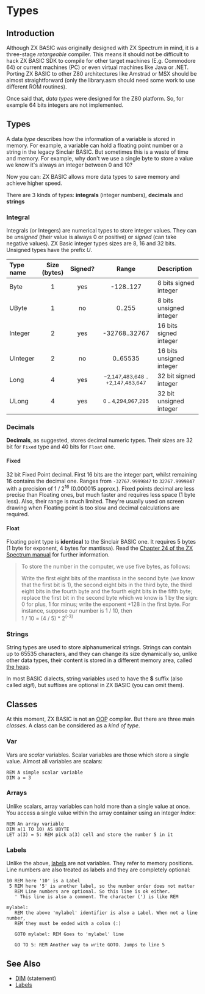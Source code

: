 # Types

## Introduction

Although ZX BASIC was originally designed with ZX Spectrum in mind, it is a three-stage _retargeable_ compiler. This means it should not be difficult to hack ZX BASIC SDK to compile for other target machines (E.g. Commodore 64) or current machines (PC) or even virtual machines like Java or .NET. Porting ZX BASIC to other Z80 architectures like Amstrad or MSX should be almost straightforward (only the library.asm should need some work to use different ROM routines).

Once said that, _data types_ were designed for the Z80 platform. So, for example 64 bits integers are not implemented.

## Types

A data _type_ describes how the information of a variable is stored in memory.
For example, a variable can hold a floating point number or a string in the legacy
Sinclair BASIC. But sometimes this is a waste of time and memory.
For example, why don't we use a single byte to store a value we know it's always
an integer between 0 and 10?

Now you can: ZX BASIC allows more data types
to save memory and achieve higher speed.

There are 3 kinds of types: **integrals** (integer numbers), **decimals** and **strings**

### Integral
Integrals (or Integers) are numerical types to store integer values.
They can be _unsigned_ (their value is always 0 or positive) or _signed_ (can take negative values).
ZX Basic integer types sizes are 8, 16 and 32 bits. Unsigned types have the prefix _U_.


| Type name | Size (bytes) | Signed? |                      Range                      | Description              |
|:----------|:------------:|:-------:|:-----------------------------------------------:|:-------------------------|
| Byte      |      1       |   yes   |                    -128..127                    | 8 bits signed integer    |
| UByte     |      1       |   no    |                     0..255                      | 8 bits unsigned integer  |
| Integer   |      2       |   yes   |                  -32768..32767                  | 16 bits signed integer   |
| UInteger  |      2       |   no    |                    0..65535                     | 16 bits unsigned integer |
| Long      |      4       |   yes   | <small>−2,147,483,648 .. +2,147,483,647</small> | 32 bit signed integer    |
| ULong     |      4       |   yes   |        <small>0 .. 4,294,967,295</small>        | 32 bit unsigned integer  |


### Decimals
**Decimals**, as suggested, stores decimal numeric types.
Their sizes are 32 bit for `Fixed` type and 40 bits for `Float` one.

#### Fixed
32 bit Fixed Point decimal. First 16 bits are the integer part, whilst remaining 16 contains the decimal one.
Ranges from `-32767.9999847` to `32767.9999847` with a precision of 1 / 2<sup>16</sup> (0.000015 approx.).
Fixed points decimal are less precise than Floating ones, but much faster and requires
less space (1 byte less). Also, their range is much limited.
They're usually used on screen drawing when Floating point is too slow and decimal
calculations are required.

#### Float
Floating point type is **identical** to the Sinclair BASIC one.
It requires 5 bytes (1 byte for exponent, 4 bytes for mantissa).
Read the [Chapter 24 of the ZX Spectrum manual](http://www.worldofspectrum.org/ZXBasicManual/zxmanchap24.html)
for further information.

>To store the number in the computer, we use five bytes, as follows:
>
> Write the first eight bits of the mantissa in the second byte (we know that the first bit is 1), the second eight bits in the third byte, the third eight bits in the fourth byte and the fourth eight bits in the fifth byte;
> replace the first bit in the second byte which we know is 1 by the sign: 0 for plus, 1 for minus;
> write the exponent +128 in the first byte. For instance, suppose our number is 1 / 10, then<br/>
> 1 / 10 = (4 / 5) * 2<sup>(-3)</sup>

### Strings

String types are used to store alphanumerical strings.
Strings can contain up to 65535 characters, and they can change its size dynamically so, unlike other data types, their content is stored in a different memory area, called [the heap](memory_heap.md).

In most BASIC dialects, string variables used to have the **$** suffix (also called _sigil_), but suffixes are optional in ZX BASIC (you can omit them).

## Classes

At this moment, ZX BASIC is not an <abbr title="Object Oriented Programming">OOP</abbr> compiler. But there are three main _classes_. A class can be considered as a _kind of type_.

### Var

Vars are _scalar_ variables. Scalar variables are those which store a single value.
Almost all variables are scalars:

```basic
REM A simple scalar variable
DIM a = 3
```

### Arrays

Unlike scalars, array variables can hold more than a single value at once.
You access a single value within the array container using an integer _index_:

```basic
REM An array variable
DIM a(1 TO 10) AS UBYTE
LET a(3) = 5: REM pick a(3) cell and store the number 5 in it
```

### Labels

Unlike the above, [labels](labels.md) are not variables.
They refer to memory positions. Line numbers are also treated as labels and they are completely optional:


```basic
10 REM here '10' is a Label
 5 REM here '5' is another label, so the number order does not matter
   REM Line numbers are optional. So this line is ok either.
   ' This line is also a comment. The character (') is like REM

mylabel:
   REM the above 'mylabel' identifier is also a Label. When not a line number,
   REM they must be ended with a colon (:)

   GOTO mylabel: REM Goes to 'mylabel' line

   GO TO 5: REM Another way to write GOTO. Jumps to line 5
```

## See Also
* [DIM](dim.md) (statement)
* [Labels](labels.md)
